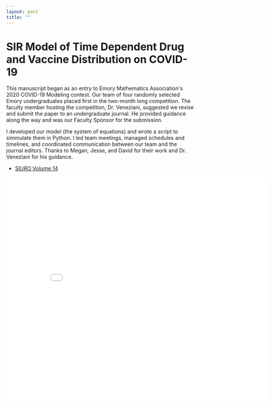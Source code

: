 ```yaml
---
layout: post
title: ""
---
```


# SIR Model of Time Dependent Drug and Vaccine Distribution on COVID-19


This manuscript began as an entry to Emory Mathematics Association's 2020 COVID-19 Modeling contest. Our team of four randomly selected Emory undergraduates placed first in the two-month long competition. The faculty member hosting the competition, Dr. Veneziani, suggested we revise and submit the paper to an undergraduate journal. He provided guidance along the way and was our Faculty Sponsor for the submission. 

I developed our model (the system of equations) and wrote a script to simmulate them in Python. I led team meetings, managed schedules and timelines, and coordinated communication between our team and the journal editors. Thanks to Megan, Jesse, and David for their work and Dr. Veneziani for his guidance. 

- <a class="other_links" target="_blank" href="https://www.siam.org/publications/siuro/volume-14"> SIURO Volume 14 </a> 
 

<embed src="./Paper.pdf" width="700" height="600" type="application/pdf">

 